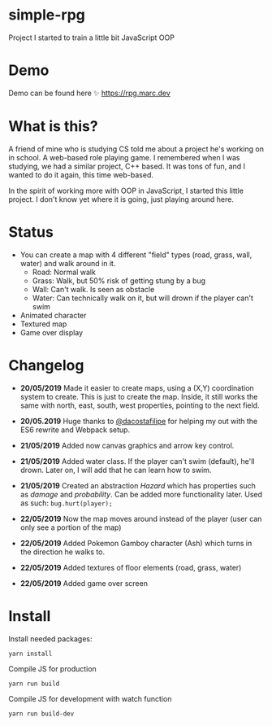 # simple-rpg
Project I started to train a little bit JavaScript OOP

# Demo
Demo can be found here ✨
https://rpg.marc.dev

# What is this?
A friend of mine who is studying CS told me about a project he's working on in school. A web-based role playing game. I remembered when I was studying, we had a similar project, C++ based. It was tons of fun, and I wanted to do it again, this time web-based.

In the spirit of working more with OOP in JavaScript, I started this little project. I don't know yet where it is going, just playing around here.

# Status
* You can create a map with 4 different "field" types (road, grass, wall, water) and walk around in it.
  * Road: Normal walk
  * Grass: Walk, but 50% risk of getting stung by a bug
  * Wall: Can't walk. Is seen as obstacle
  * Water: Can technically walk on it, but will drown if the player can't swim
* Animated character
* Textured map
* Game over display


# Changelog
* **20/05/2019** Made it easier to create maps, using a (X,Y) coordination system to create. This is just to create the map. Inside, it still works the same with north, east, south, west properties, pointing to the next field.

* **20/05.2019** Huge thanks to [@dacostafilipe](https://twitter.com/dacostafilipe) for helping my out with the ES6 rewrite and Webpack setup.

* **21/05/2019** Added now canvas graphics and arrow key control.

* **21/05/2019** Added water class. If the player can't swim (default), he'll drown. Later on, I will add that he can learn how to swim.


* **21/05/2019** Created an abstraction *Hazard* which has properties such as *damage* and *probability*. Can be added more functionality later. Used as such: `bug.hurt(player);`

* **22/05/2019** Now the map moves around instead of the player (user can only see a portion of the map)

* **22/05/2019** Added Pokemon Gamboy character (Ash) which turns in the direction he walks to.

* **22/05/2019** Added textures of floor elements (road, grass, water)

* **22/05/2019** Added game over screen

# Install

Install needed packages:

```
yarn install
```

Compile JS for production

```
yarn run build
```

Compile JS for development with watch function

```
yarn run build-dev
```
